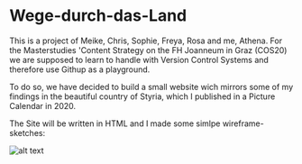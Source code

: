 # Wege-durch-das-Land

This is a project of Meike, Chris, Sophie, Freya, Rosa and me, Athena.
For the Masterstudies 'Content Strategy on the FH Joanneum in Graz (COS20) we are supposed to learn to handle with Version Control Systems and therefore use Githup as a playground.

To do so, we have decided to build a small website wich mirrors some of my findings in the beautiful country of Styria, which I published in a Picture Calendar in 2020.

The Site will be written in HTML and I made some simlpe wireframe-sketches:

![alt text](COS20_Wege-durch-das-Land_home.jpg)
